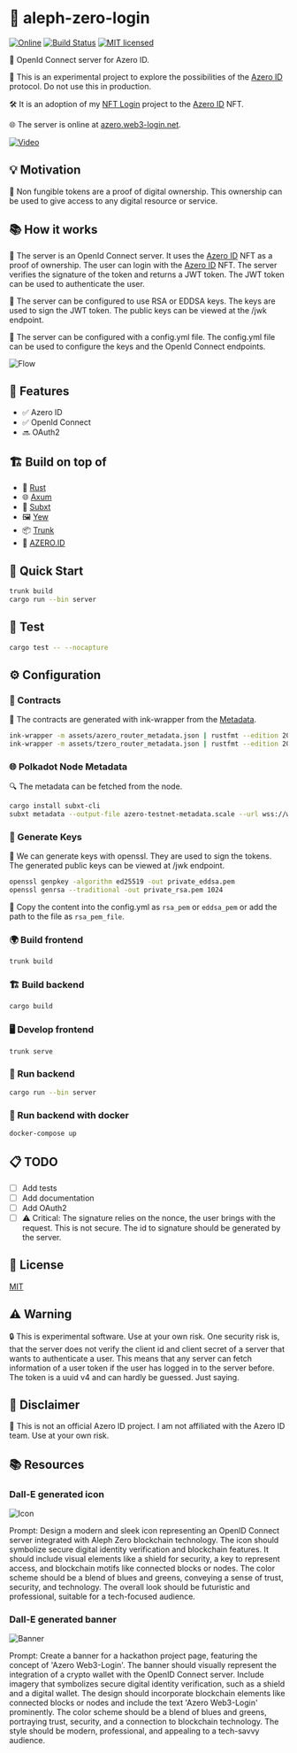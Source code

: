 # 🌟 aleph-zero-login

[![Online](https://img.shields.io/badge/online-azero.id-blue)](https://azero.web3-login.net/)
[![Build Status](https://github.com/web3-login/aleph-zero-login/actions/workflows/rust.yml/badge.svg)](https://github.com/web3-login/aleph-zero-login/actions/workflows/rust.yml)
[![MIT licensed](https://img.shields.io/badge/license-MIT-blue.svg)](./LICENSE)

🔐 OpenId Connect server for Azero ID.

🚀 This is an experimental project to explore the possibilities of the [Azero ID](https://azero.id/) protocol. Do not use this in production.

🛠 It is an adoption of my [NFT Login](https://github.com/nft-login/nft-login) project to the [Azero ID](https://azero.id/) NFT.

🌐 The server is online at [azero.web3-login.net](https://azero.web3-login.net/).

[![Video](https://img.youtube.com/vi/YIK05Y_kLG4/0.jpg)](https://youtu.be/YIK05Y_kLG4)

## 💡 Motivation

💎 Non fungible tokens are a proof of digital ownership. This ownership can be used to give access to any digital resource or service.

## 📚 How it works

🔐 The server is an OpenId Connect server. It uses the [Azero ID](https://azero.id/) NFT as a proof of ownership. The user can login with the [Azero ID](https://azero.id/) NFT. The server verifies the signature of the token and returns a JWT token. The JWT token can be used to authenticate the user.

🔑 The server can be configured to use RSA or EDDSA keys. The keys are used to sign the JWT token. The public keys can be viewed at the /jwk endpoint.

📝 The server can be configured with a config.yml file. The config.yml file can be used to configure the keys and the OpenId Connect endpoints.

![Flow](https://www.plantuml.com/plantuml/proxy?cache=no&src=https://raw.githubusercontent.com/web3-login/aleph-zero-login/main/flow.puml)

## 🌈 Features

- ✅ Azero ID
- ✅ OpenId Connect
- 🔜 OAuth2

## 🏗 Build on top of

- 🦀 [Rust](https://www.rust-lang.org/tools/install)
- 🌐 [Axum](https://crates.io/crates/axum)
- 🔄 [Subxt](https://crates.io/crates/subxt)
- 🖼 [Yew](https://yew.rs/)
- 📦 [Trunk](https://trunkrs.dev/)
- 🔗 [AZERO.ID](https://azero.id/)

## 🚀 Quick Start

```sh
trunk build
cargo run --bin server
```

## 🧪 Test

```sh
cargo test -- --nocapture
```

## ⚙️ Configuration

### 📜 Contracts

🔧 The contracts are generated with ink-wrapper from the [Metadata](https://docs.azero.id/developers/deployments).

```sh
ink-wrapper -m assets/azero_router_metadata.json | rustfmt --edition 2021 > src/azero/router_contract.rs
ink-wrapper -m assets/tzero_router_metadata.json | rustfmt --edition 2021 > src/tzero/router_contract.rs
```

### 🌐 Polkadot Node Metadata

🔍 The metadata can be fetched from the node.

```sh
cargo install subxt-cli
subxt metadata --output-file azero-testnet-metadata.scale --url wss://ws.test.azero.dev:443
```

### 🔑 Generate Keys

🔐 We can generate keys with openssl. They are used to sign the tokens. The generated public keys can be viewed at /jwk endpoint.

```sh
openssl genpkey -algorithm ed25519 -out private_eddsa.pem
openssl genrsa --traditional -out private_rsa.pem 1024
```

📝 Copy the content into the config.yml as `rsa_pem` or `eddsa_pem` or add the path to the file as `rsa_pem_file`.

### 🌍 Build frontend

```sh
trunk build
```

### 🏗 Build backend

```sh
cargo build
```

### 🖥 Develop frontend

```sh
trunk serve
```

### 🚀 Run backend

```sh
cargo run --bin server
```

### 🐳 Run backend with docker

```sh
docker-compose up
```

## 📋 TODO

- [ ] Add tests
- [ ] Add documentation
- [ ] Add OAuth2
- [ ] ⚠️ Critical: The signature relies on the nonce, the user brings with the request. This is not secure. The id to signature should be generated by the server.

## 📜 License

[MIT](LICENSE)

## ⚠️ Warning

🔒 This is experimental software. Use at your own risk. One security risk is, that the server does not verify the client id and client secret of a server that wants to authenticate a user. This means that any server can fetch information of a user token if the user has logged in to the server before. The token is a uuid v4 and can hardly be guessed. Just saying.

## 🚫 Disclaimer

🤖 This is not an official Azero ID project. I am not affiliated with the Azero ID team. Use at your own risk.

## 📚 Resources

### Dall-E generated icon

![Icon](azero-login-icon.png)

Prompt: Design a modern and sleek icon representing an OpenID Connect server integrated with Aleph Zero blockchain technology. The icon should symbolize secure digital identity verification and blockchain features. It should include visual elements like a shield for security, a key to represent access, and blockchain motifs like connected blocks or nodes. The color scheme should be a blend of blues and greens, conveying a sense of trust, security, and technology. The overall look should be futuristic and professional, suitable for a tech-focused audience.

### Dall-E generated banner

![Banner](azero-login-banner.png)

Prompt: Create a banner for a hackathon project page, featuring the concept of 'Azero Web3-Login'. The banner should visually represent the integration of a crypto wallet with the OpenID Connect server. Include imagery that symbolizes secure digital identity verification, such as a shield and a digital wallet. The design should incorporate blockchain elements like connected blocks or nodes and include the text 'Azero Web3-Login' prominently. The color scheme should be a blend of blues and greens, portraying trust, security, and a connection to blockchain technology. The style should be modern, professional, and appealing to a tech-savvy audience.
